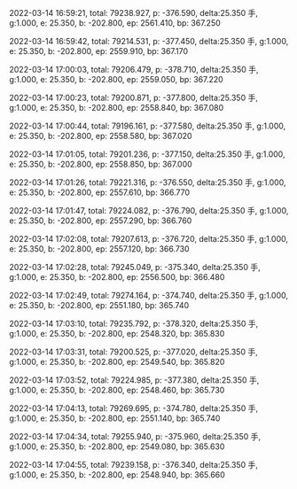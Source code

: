 2022-03-14 16:59:21, total: 79238.927, p: -376.590, delta:25.350 手, g:1.000, e: 25.350, b: -202.800, ep: 2561.410, bp: 367.250

2022-03-14 16:59:42, total: 79214.531, p: -377.450, delta:25.350 手, g:1.000, e: 25.350, b: -202.800, ep: 2559.910, bp: 367.170

2022-03-14 17:00:03, total: 79206.479, p: -378.710, delta:25.350 手, g:1.000, e: 25.350, b: -202.800, ep: 2559.050, bp: 367.220

2022-03-14 17:00:23, total: 79200.871, p: -377.800, delta:25.350 手, g:1.000, e: 25.350, b: -202.800, ep: 2558.840, bp: 367.080

2022-03-14 17:00:44, total: 79196.161, p: -377.580, delta:25.350 手, g:1.000, e: 25.350, b: -202.800, ep: 2558.580, bp: 367.020

2022-03-14 17:01:05, total: 79201.236, p: -377.150, delta:25.350 手, g:1.000, e: 25.350, b: -202.800, ep: 2558.850, bp: 367.000

2022-03-14 17:01:26, total: 79221.316, p: -376.550, delta:25.350 手, g:1.000, e: 25.350, b: -202.800, ep: 2557.610, bp: 366.770

2022-03-14 17:01:47, total: 79224.082, p: -376.790, delta:25.350 手, g:1.000, e: 25.350, b: -202.800, ep: 2557.290, bp: 366.760

2022-03-14 17:02:08, total: 79207.613, p: -376.720, delta:25.350 手, g:1.000, e: 25.350, b: -202.800, ep: 2557.120, bp: 366.730

2022-03-14 17:02:28, total: 79245.049, p: -375.340, delta:25.350 手, g:1.000, e: 25.350, b: -202.800, ep: 2556.500, bp: 366.480

2022-03-14 17:02:49, total: 79274.164, p: -374.740, delta:25.350 手, g:1.000, e: 25.350, b: -202.800, ep: 2551.180, bp: 365.740

2022-03-14 17:03:10, total: 79235.792, p: -378.320, delta:25.350 手, g:1.000, e: 25.350, b: -202.800, ep: 2548.320, bp: 365.830

2022-03-14 17:03:31, total: 79200.525, p: -377.020, delta:25.350 手, g:1.000, e: 25.350, b: -202.800, ep: 2549.540, bp: 365.820

2022-03-14 17:03:52, total: 79224.985, p: -377.380, delta:25.350 手, g:1.000, e: 25.350, b: -202.800, ep: 2548.460, bp: 365.730

2022-03-14 17:04:13, total: 79269.695, p: -374.780, delta:25.350 手, g:1.000, e: 25.350, b: -202.800, ep: 2551.140, bp: 365.740

2022-03-14 17:04:34, total: 79255.940, p: -375.960, delta:25.350 手, g:1.000, e: 25.350, b: -202.800, ep: 2549.080, bp: 365.630

2022-03-14 17:04:55, total: 79239.158, p: -376.340, delta:25.350 手, g:1.000, e: 25.350, b: -202.800, ep: 2548.940, bp: 365.660